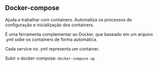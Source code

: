## Docker-compose
Ajuda a trabalhar com containers.
Automatiza os processos de configuração e inicialização dos containers.

É uma ferramenta complementar ao Docker, que baseado em um arquivo .yml
sobe os containers de forma automática.

Cada service no .yml representa um container.

Subir o docker-compose: `docker-compose up`
